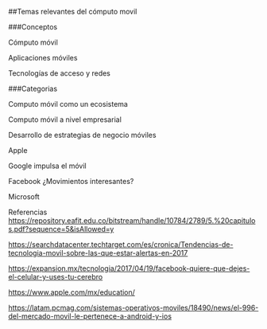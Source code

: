 ##Temas relevantes del cómputo movil

###Conceptos 

Cómputo móvil 


Aplicaciones móviles

Tecnologías de acceso y redes


###Categorias

Computo móvil como un ecosistema

Computo móvil a nivel empresarial

Desarrollo de estrategias de negocio móviles

Apple

Google impulsa el móvil

Facebook ¿Movimientos interesantes?

Microsoft



Referencias
https://repository.eafit.edu.co/bitstream/handle/10784/2789/5.%20capitulos.pdf?sequence=5&isAllowed=y

https://searchdatacenter.techtarget.com/es/cronica/Tendencias-de-tecnologia-movil-sobre-las-que-estar-alertas-en-2017

https://expansion.mx/tecnologia/2017/04/19/facebook-quiere-que-dejes-el-celular-y-uses-tu-cerebro

https://www.apple.com/mx/education/

https://latam.pcmag.com/sistemas-operativos-moviles/18490/news/el-996-del-mercado-movil-le-pertenece-a-android-y-ios

